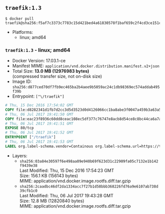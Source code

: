 ## `traefik:1.3`

```console
$ docker pull traefik@sha256:f5af7c3373c7783c15d421bed4a61830578f1baf659c2f4cd3ce151cbd188214
```

-	Platforms:
	-	linux; amd64

### `traefik:1.3` - linux; amd64

-	Docker Version: 17.03.1-ce
-	Manifest MIME: `application/vnd.docker.distribution.manifest.v2+json`
-	Total Size: **13.0 MB (12976983 bytes)**  
	(compressed transfer size, not on-disk size)
-	Image ID: `sha256:d877ced70df7fb9ec465ba2b4aee9b5059ac24c1db98369ec574addab495f39b`
-	Entrypoint: `["\/traefik"]`

```dockerfile
# Thu, 15 Dec 2016 17:54:02 GMT
COPY file:d8282341d1fb7d2cc3d5d3523d0d4126066cc1ba8abe3f0047a459b3a63a5653 in /etc/ssl/certs/ 
# Thu, 06 Jul 2017 19:41:50 GMT
COPY file:eac23f8936c60dd8ceac108ec5df377c76747e8acb8d54ce8c8bc44ca6a7a9b2 in / 
# Thu, 06 Jul 2017 19:41:51 GMT
EXPOSE 80/tcp
# Thu, 06 Jul 2017 19:41:52 GMT
ENTRYPOINT ["/traefik"]
# Thu, 06 Jul 2017 19:41:53 GMT
LABEL org.label-schema.vendor=Containous org.label-schema.url=https://traefik.io org.label-schema.name=Traefik org.label-schema.description=A modern reverse-proxy org.label-schema.version=v1.3.3 org.label-schema.docker.schema-version=1.0
```

-	Layers:
	-	`sha256:03a84e30597f6e498aa09e940b69f623d31c22909fa05c7132e1b142f9439e38`  
		Last Modified: Thu, 15 Dec 2016 17:54:23 GMT  
		Size: 156.1 KB (156143 bytes)  
		MIME: application/vnd.docker.image.rootfs.diff.tar.gzip
	-	`sha256:2caadbc46df2da1334acc7f27b1d58bbb368226fd76a9e6107ab738d39cfb1c0`  
		Last Modified: Thu, 06 Jul 2017 19:43:28 GMT  
		Size: 12.8 MB (12820840 bytes)  
		MIME: application/vnd.docker.image.rootfs.diff.tar.gzip
